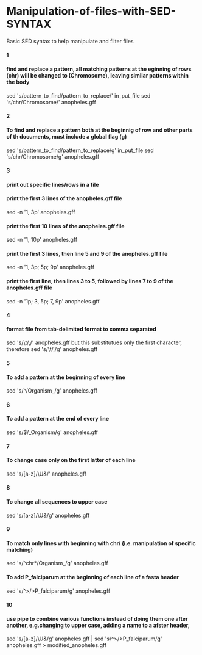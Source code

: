 # Manipulation-of-files-with-SED-SYNTAX
Basic SED syntax to help manipulate and filter files

#### 1
#### find and replace a pattern, all matching patterns at the eginning of rows (chr) will be changed to (Chromosome), leaving similar patterns within the body
sed 's/pattern_to_find/pattern_to_replace/' in_put_file
sed 's/chr/Chromosome/' anopheles.gff

#### 2 
#### To find and replace a pattern both at the beginnig of row and other parts of th documents, must include a global flag (g)
sed 's/pattern_to_find/pattern_to_replace/g' in_put_file
sed 's/chr/Chromosome/g' anopheles.gff

#### 3
#### print out specific lines/rows in a file
#### print the first 3 lines of the  anopheles.gff file
sed -n '1, 3p' anopheles.gff
#### print the first 10 lines of the  anopheles.gff file
sed -n '1, 10p' anopheles.gff
#### print the first 3 lines, then line 5 and 9 of the  anopheles.gff file
sed -n '1, 3p; 5p; 9p' anopheles.gff
#### print the first line, then lines 3 to 5, followed by lines 7 to 9 of the  anopheles.gff file
sed -n '1p; 3, 5p; 7, 9p' anopheles.gff

#### 4
#### format file from tab-delimited format to comma separated 
sed 's/\t/,/' anopheles.gff
but this substitutues only the first character, therefore 
sed 's/\t/,/g' anopheles.gff 
 
#### 5
#### To add a pattern at the beginning of every line
sed 's/^/Organism_/g' anopheles.gff 

#### 6
#### To add a pattern at the end of every line
sed 's/$/_Organism/g' anopheles.gff

#### 7
#### To change case only on the first latter of each line
sed 's/[a-z]/\U&/' anopheles.gff

#### 8
#### To change all sequences to upper case
sed 's/[a-z]/\U&/g' anopheles.gff

#### 9
#### To match only lines with beginning with chr/ (i.e. manipulation of specific matching)
sed 's/^chr*/Organism_/g' anopheles.gff

#### To add P_falciparum at the beginning of each line of a fasta header
sed 's/^>/>P_falciparum/g' anopheles.gff

#### 10
#### use pipe to combine various functions instead of doing them one after another, e.g.changing to upper case, adding a name to a afster header, 
sed 's/[a-z]/\U&/g' anopheles.gff | sed 's/^>/>P_falciparum/g' anopheles.gff > modified_anopheles.gff
